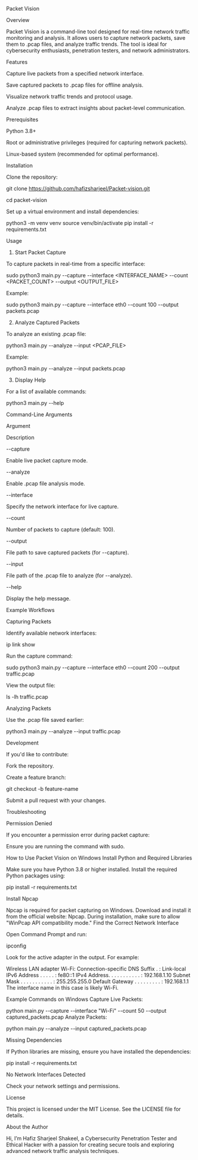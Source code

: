 Packet Vision

Overview

Packet Vision is a command-line tool designed for real-time network traffic monitoring and analysis. It allows users to capture network packets, save them to .pcap files, and analyze traffic trends. The tool is ideal for cybersecurity enthusiasts, penetration testers, and network administrators.

Features

Capture live packets from a specified network interface.

Save captured packets to .pcap files for offline analysis.

Visualize network traffic trends and protocol usage.

Analyze .pcap files to extract insights about packet-level communication.

Prerequisites

Python 3.8+

Root or administrative privileges (required for capturing network packets).

Linux-based system (recommended for optimal performance).

Installation

Clone the repository:

git clone https://github.com/hafizsharjeel/Packet-vision.git

cd packet-vision

Set up a virtual environment and install dependencies:

python3 -m venv venv
source venv/bin/activate
pip install -r requirements.txt

Usage

1. Start Packet Capture

To capture packets in real-time from a specific interface:

sudo python3 main.py --capture --interface <INTERFACE_NAME> --count <PACKET_COUNT> --output <OUTPUT_FILE>

Example:

sudo python3 main.py --capture --interface eth0 --count 100 --output packets.pcap

2. Analyze Captured Packets

To analyze an existing .pcap file:

python3 main.py --analyze --input <PCAP_FILE>

Example:

python3 main.py --analyze --input packets.pcap

3. Display Help

For a list of available commands:

python3 main.py --help

Command-Line Arguments

Argument

Description

--capture

Enable live packet capture mode.

--analyze

Enable .pcap file analysis mode.

--interface

Specify the network interface for live capture.

--count

Number of packets to capture (default: 100).

--output

File path to save captured packets (for --capture).

--input

File path of the .pcap file to analyze (for --analyze).

--help

Display the help message.

Example Workflows

Capturing Packets

Identify available network interfaces:

ip link show

Run the capture command:

sudo python3 main.py --capture --interface eth0 --count 200 --output traffic.pcap

View the output file:

ls -lh traffic.pcap

Analyzing Packets

Use the .pcap file saved earlier:

python3 main.py --analyze --input traffic.pcap

Development

If you'd like to contribute:

Fork the repository.

Create a feature branch:

git checkout -b feature-name

Submit a pull request with your changes.

Troubleshooting

Permission Denied

If you encounter a permission error during packet capture:

Ensure you are running the command with sudo.

How to Use Packet Vision on Windows
Install Python and Required Libraries

Make sure you have Python 3.8 or higher installed.
Install the required Python packages using:


pip install -r requirements.txt

Install Npcap

Npcap is required for packet capturing on Windows.
Download and install it from the official website: Npcap.
During installation, make sure to allow "WinPcap API compatibility mode."
Find the Correct Network Interface

Open Command Prompt and run:

ipconfig

Look for the active adapter in the output. For example:

Wireless LAN adapter Wi-Fi:
   Connection-specific DNS Suffix  . :
   Link-local IPv6 Address . . . . . : fe80::1
   IPv4 Address. . . . . . . . . . . : 192.168.1.10
   Subnet Mask . . . . . . . . . . . : 255.255.255.0
   Default Gateway . . . . . . . . . : 192.168.1.1
The interface name in this case is likely Wi-Fi.

Example Commands on Windows
Capture Live Packets:


python main.py --capture --interface "Wi-Fi" --count 50 --output captured_packets.pcap
Analyze Packets:


python main.py --analyze --input captured_packets.pcap

Missing Dependencies

If Python libraries are missing, ensure you have installed the dependencies:

pip install -r requirements.txt

No Network Interfaces Detected

Check your network settings and permissions.

License

This project is licensed under the MIT License. See the LICENSE file for details.

About the Author

Hi, I’m Hafiz Sharjeel Shakeel, a Cybersecurity Penetration Tester and Ethical Hacker with a passion for creating secure tools and exploring advanced network traffic analysis techniques.

